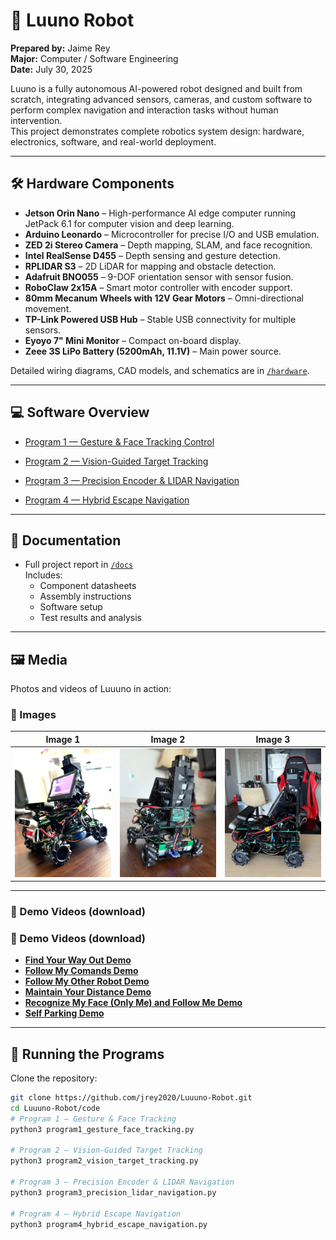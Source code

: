 # 🤖 Luuno Robot

**Prepared by:** Jaime Rey  
**Major:** Computer / Software Engineering  
**Date:** July 30, 2025  

Luuno is a fully autonomous AI-powered robot designed and built from scratch, integrating advanced sensors, cameras, and custom software to perform complex navigation and interaction tasks without human intervention.  
This project demonstrates complete robotics system design: hardware, electronics, software, and real-world deployment.

---

## 🛠 Hardware Components

- **Jetson Orin Nano** – High-performance AI edge computer running JetPack 6.1 for computer vision and deep learning.
- **Arduino Leonardo** – Microcontroller for precise I/O and USB emulation.
- **ZED 2i Stereo Camera** – Depth mapping, SLAM, and face recognition.
- **Intel RealSense D455** – Depth sensing and gesture detection.
- **RPLIDAR S3** – 2D LiDAR for mapping and obstacle detection.
- **Adafruit BNO055** – 9-DOF orientation sensor with sensor fusion.
- **RoboClaw 2x15A** – Smart motor controller with encoder support.
- **80mm Mecanum Wheels with 12V Gear Motors** – Omni-directional movement.
- **TP-Link Powered USB Hub** – Stable USB connectivity for multiple sensors.
- **Eyoyo 7" Mini Monitor** – Compact on-board display.
- **Zeee 3S LiPo Battery (5200mAh, 11.1V)** – Main power source.

Detailed wiring diagrams, CAD models, and schematics are in [`/hardware`](hardware).

---

## 💻 Software Overview

- [Program 1 — Gesture & Face Tracking Control](code/program1_gesture_face_tracking.py)

- [Program 2 — Vision-Guided Target Tracking](code/program2_vision_target_tracking.py)

- [Program 3 — Precision Encoder & LIDAR Navigation](code/program3_precision_lidar_navigation.py)

- [Program 4 — Hybrid Escape Navigation](code/program4_hybrid_escape_navigation.py)


---

## 📄 Documentation
- Full project report in [`/docs`](docs)  
  Includes:
  - Component datasheets
  - Assembly instructions
  - Software setup
  - Test results and analysis

---

## 🖼️ Media

Photos and videos of Luuuno in action:

### 📸 Images
| Image 1 | Image 2 | Image 3 |
| ------- | ------- | ------- |
| ![Luuuno Pic 1](media/01_luuno_pic_1.jpg) | ![Luuuno Pic 2](media/02_luuno_pic_2.jpg) | ![Luuuno Pic 3](media/03_luuno_pic_3.jpg) |





---

### 🎥 Demo Videos (download)

### 🎥 Demo Videos (download)
- **[Find Your Way Out Demo](https://github.com/jrey2020/Luuuno-Robot/releases/download/v1-media/find_your_way_out_demo.mp4)**
- **[Follow My Comands Demo](https://github.com/jrey2020/Luuuno-Robot/releases/download/v1-media/follow_my_comands_demo.mp4)**
- **[Follow My Other Robot Demo](https://github.com/jrey2020/Luuuno-Robot/releases/download/v1-media/follow_my_other_robot_demo.mp4)**
- **[Maintain Your Distance Demo](https://github.com/jrey2020/Luuuno-Robot/releases/download/v1-media/mantain_your_distance_demo.mp4)**
- **[Recognize My Face (Only Me) and Follow Me Demo](https://github.com/jrey2020/Luuuno-Robot/releases/download/v1-media/recognize_my_face_only_me_and_follow_me_demo.mp4)**
- **[Self Parking Demo](https://github.com/jrey2020/Luuuno-Robot/releases/download/v1-media/self_parking_demo.mp4)**



---
## 🚀 Running the Programs

Clone the repository:
```bash
git clone https://github.com/jrey2020/Luuuno-Robot.git
cd Luuuno-Robot/code
# Program 1 – Gesture & Face Tracking
python3 program1_gesture_face_tracking.py

# Program 2 – Vision-Guided Target Tracking
python3 program2_vision_target_tracking.py

# Program 3 – Precision Encoder & LIDAR Navigation
python3 program3_precision_lidar_navigation.py

# Program 4 – Hybrid Escape Navigation
python3 program4_hybrid_escape_navigation.py



